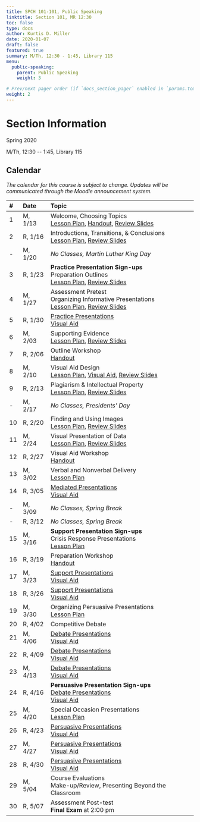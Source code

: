 ```yaml
---
title: SPCH 101-101, Public Speaking
linktitle: Section 101, MR 12:30
toc: false
type: docs
author: Kurtis D. Miller
date: 2020-01-07
draft: false
featured: true
summary: M/Th, 12:30 - 1:45, Library 115
menu:
  public-speaking:
    parent: Public Speaking
    weight: 3

# Prev/next pager order (if `docs_section_pager` enabled in `params.toml`)
weight: 2
---
```


Section Information
===================

Spring 2020

M/Th, 12:30 -- 1:45, Library 115

<!-- more -->

[ho-s]:   /course/public-speaking/SPCH-101-101-SP19-KM.pdf "Handout - Syllabus"

Calendar
--------

*The calendar for this course is subject to change.*
*Updates will be communicated through the Moodle announcement system.*


| #  | Date     | Topic                                                                                                                                                                                      |
|:--|:-----------|:------------------------------------------------|
| 1  | M,  1/13 |                                           Welcome, Choosing Topics                        <br> [Lesson Plan][lp-ts],  [Handout][ho-s],                         [Review Slides][va-ts-rev]  |
| 2  | R,  1/16 |                                           Introductions, Transitions, & Conclusions       <br> [Lesson Plan][lp-itc],                                          [Review Slides][va-itc-rev] |
| -  | M,  1/20 |                                           *No Classes, Martin Luther King Day*                                                                                                             |
| 3  | R,  1/23 | **Practice Presentation Sign-ups**   <br> Preparation Outlines                            <br> [Lesson Plan][lp-po],                                           [Review Slides][va-po-rev]  |
| 4  | M,  1/27 | Assessment Pretest                   <br> Organizing Informative Presentations            <br> [Lesson Plan][lp-oip],                                          [Review Slides][va-oip-rev] |
| 5  | R,  1/30 |                                           [Practice Presentations][Practice]              <br>                                           [Visual Aid][va-pf]                               |
| 6  | M,  2/03 |                                           Supporting Evidence                             <br> [Lesson Plan][lp-se],                                           [Review Slides][va-se-rev]  |
| 7  | R,  2/06 | <!-- drill 6&7 -->                        Outline Workshop                                <br>                        [Handout][ho-ppr]                                                    |
| 8  | M,  2/10 |                                           Visual Aid Design                               <br> [Lesson Plan][lp-vad],                    [Visual Aid][va-ex],  [Review Slides][va-vad-rev] |
| 9  | R,  2/13 |                                           Plagiarism & Intellectual Property              <br> [Lesson Plan][lp-pip],                                          [Review Slides][va-pip-rev] |
| -  | M,  2/17 |                                           *No Classes, Presidents' Day*                                                                                                                    |
| 10 | R,  2/20 |                                           Finding and Using Images                        <br> [Lesson Plan][lp-fui],                                          [Review Slides][va-fui-rev] |
| 11 | M,  2/24 |                                           Visual Presentation of Data                     <br> [Lesson Plan][lp-vpd],                                          [Review Slides][va-vpd-rev] |
| 12 | R,  2/27 |                                           Visual Aid Workshop                             <br>                        [Handout][ho-ppr]                                                    |
| 13 | M,  3/02 |                                           Verbal and Nonverbal Delivery                   <br> [Lesson Plan][lp-vnd]                                                                       |
| 14 | R,  3/05 |                                           [Mediated Presentations][Mediated]              <br>                                           [Visual Aid][va-pf]                               |
| -  | M,  3/09 |                                           *No Classes, Spring Break*                                                                                                                       |
| -  | R,  3/12 |                                           *No Classes, Spring Break*                                                                                                                       |
| 15 | M,  3/16 | **Support Presentation Sign-ups**    <br> Crisis Response Presentations                   <br> [Lesson Plan][lp-crp]                                                                       |
| 16 | R,  3/19 | <!-- drill 19-20 -->                      Preparation Workshop                            <br>                        [Handout][ho-ppr]                                                    |
| 17 | M,  3/23 |                                           [Support Presentations][Support]                <br>                                           [Visual Aid][va-pf]                               |
| 18 | R,  3/26 |                                           [Support Presentations][Support]                <br>                                           [Visual Aid][va-pf]                               |
| 19 | M,  3/30 |                                           Organizing Persuasive Presentations             <br> [Lesson Plan][lp-opp]                                                                       |
| 20 | R,  4/02 |                                           Competitive Debate                              <!--[Lesson Plan][TODO]-->                                                                       |
| 21 | M,  4/06 |                                           [Debate Presentations][Debate]                  <br>                                           [Visual Aid][va-pf]                               |
| 22 | R,  4/09 |                                           [Debate Presentations][Debate]                  <br>                                           [Visual Aid][va-pf]                               |
| 23 | M,  4/13 |                                           [Debate Presentations][Debate]                  <br>                                           [Visual Aid][va-pf]                               |
| 24 | R,  4/16 | **Persuasive Presentation Sign-ups** <br> [Debate Presentations][Debate]                  <br>                                           [Visual Aid][va-pf]                               |
| 25 | M,  4/20 |                                           Special Occasion Presentations                  <br> [Lesson Plan][lp-sop]                                                                       |
| 26 | R,  4/23 |                                           [Persuasive Presentations][Persuasive]          <br>                                           [Visual Aid][va-pf]                               |
| 27 | M,  4/27 |                                           [Persuasive Presentations][Persuasive]          <br>                                           [Visual Aid][va-pf]                               |
| 28 | R,  4/30 |                                           [Persuasive Presentations][Persuasive]          <br>                                           [Visual Aid][va-pf]                               |
| 29 | M,  5/04 | Course Evaluations                   <br> Make-up/Review, Presenting Beyond the Classroom <!--[Lesson Plan][TODO]-->                                                                       |
| 30 | R,  5/07 | Assessment Post-test                 <br> **Final Exam** at 2:00 pm                                                                                                                        |

<!-- Assignment Links -->
[Debate]:     /course/public-speaking/assignment/debate-assignment/     "Assignment description"
[Mediated]:   /course/public-speaking/assignment/mediated-assignment/   "Assignment description"
[Persuasive]: /course/public-speaking/assignment/persuasive-assignment/ "Assignment description"
[Practice]:   /course/public-speaking/assignment/practice-presentation/ "Assignment description"
[Support]:    /course/public-speaking/assignment/support-assignment/    "Assignment description"

<!-- handout links -->
[ho-ppr]: /course/public-speaking/handout/prepared-presentation-rubric.pdf "Handout - Prepared Presentation Rubric"

<!-- lesson plan links -->
[lp-crp]:      /course/public-speaking/lesson-plan/crisis-response-presentations/              "Lesson Plan"
[lp-fui]:      /course/public-speaking/lesson-plan/finding-and-using-images/                   "Lesson Plan"
[lp-itc]:      /course/public-speaking/lesson-plan/introductions-transitions-and-conclusions/  "Lesson Plan"
[lp-lf]:       /course/public-speaking/lesson-plan/logical-fallacies/                          "Lesson Plan"
[lp-oip]:      /course/public-speaking/lesson-plan/organizing-informative-presentations/       "Lesson Plan"
[lp-opp]:      /course/public-speaking/lesson-plan/organizing-persuasive-presentations/        "Lesson Plan"
[lp-piat]:     /course/public-speaking/lesson-plan/presenting-in-a-team/                       "Lesson Plan"
[lp-pip]:      /course/public-speaking/lesson-plan/plagiarism-and-intellectual-property/       "Lesson Plan"
[lp-po]:       /course/public-speaking/lesson-plan/preparation-outlines/                       "Lesson Plan"
[lp-pteaa]:    /course/public-speaking/lesson-plan/persuasive-targets-effects-and-appeals/     "Lesson Plan"
[lp-se]:       /course/public-speaking/lesson-plan/supporting-evidence/                        "Lesson Plan"
[lp-sop]:      /course/public-speaking/lesson-plan/special-occasion-presentations/             "Lesson Plan"
[lp-ts]:       /course/public-speaking/lesson-plan/topic-selection/                            "Lesson Plan"
[lp-vad]:      /course/public-speaking/lesson-plan/visual-aid-design/                          "Lesson Plan"
[lp-vnd]:      /course/public-speaking/lesson-plan/verbal-and-nonverbal-delivery/              "Lesson Plan"
[lp-vpd]:      /course/public-speaking/lesson-plan/visual-presentation-of-data/                "Lesson Plan"

<!-- visual aid links-->
[va-ex]:      /course/public-speaking/visual-aid/example-visual-aid.pptx                        "Visual Aid - Example Visual Aid"
[va-fui-rev]: /course/public-speaking/visual-aid/finding-and-using-images-rev/                  "Review Slides"
[va-itc-rev]: /course/public-speaking/visual-aid/introductions-transitions-and-conclusions-rev/ "Review Slides"
[va-oip-rev]: /course/public-speaking/visual-aid/organizing-informative-presentations-rev/      "Review Slides"
[va-pf]:      /course/public-speaking/visual-aid/peer-feedback/                                 "Visual Aid - Peer Feedback"
[va-pip-rev]: /course/public-speaking/visual-aid/plagiarism-intellectual-property-rev/          "Review Slides"
[va-po-rev]:  /course/public-speaking/visual-aid/preparation-outlines-rev/                      "Review Slides"
[va-se-rev]:  /course/public-speaking/visual-aid/supporting-evidence-rev/                       "Review Slides"
[va-ts-rev]:  /course/public-speaking/visual-aid/topic-selection-rev/                           "Review Slides"
[va-vad-rev]: /course/public-speaking/visual-aid/visual-aid-design-rev/                         "Review Slides"
[va-vpd-rev]: /course/public-speaking/visual-aid/visual-presentation-of-data-rev/               "Review Slides"
